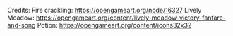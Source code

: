 Credits:
Fire crackling: https://opengameart.org/node/16327
Lively Meadow: https://opengameart.org/content/lively-meadow-victory-fanfare-and-song
Potion: https://opengameart.org/content/icons32x32
